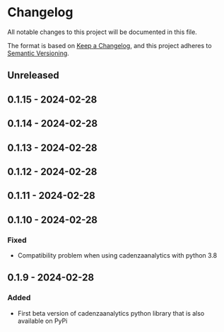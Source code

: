 # Changelog
All notable changes to this project will be documented in this file.

The format is based on [Keep a Changelog](https://keepachangelog.com/en/1.0.0/),
and this project adheres to [Semantic Versioning](https://semver.org/spec/v2.0.0.html).

## Unreleased

## 0.1.15 - 2024-02-28

## 0.1.14 - 2024-02-28

## 0.1.13 - 2024-02-28

## 0.1.12 - 2024-02-28

## 0.1.11 - 2024-02-28

## 0.1.10 - 2024-02-28
### Fixed
- Compatibility problem when using cadenzaanalytics with python 3.8

## 0.1.9 - 2024-02-28
### Added
- First beta version of cadenzaanalytics python library that is also available on PyPi
